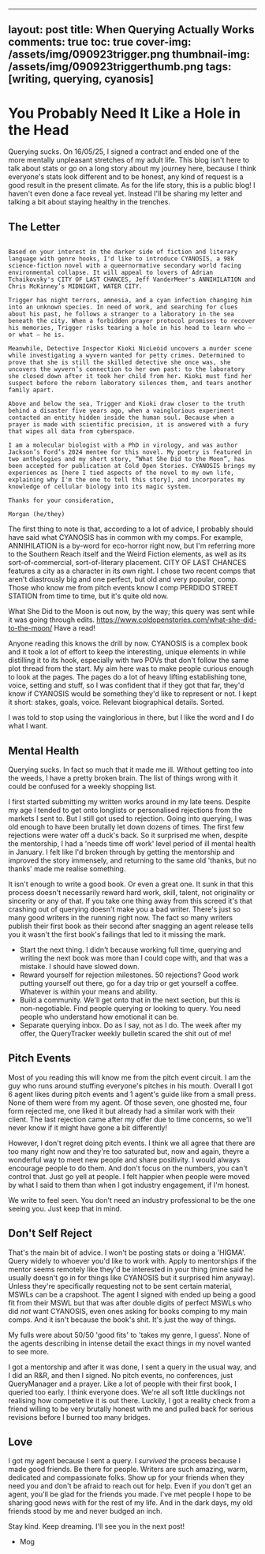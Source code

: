 
---
layout: post
title: When Querying Actually Works
comments: true
toc: true
cover-img: /assets/img/090923trigger.png
thumbnail-img: /assets/img/090923triggerthumb.png
tags: [writing, querying, cyanosis]
---

# You Probably Need It Like a Hole in the Head

Querying sucks. On 16/05/25, I signed a contract and ended one of the more mentally unpleasant stretches of my adult life. This blog isn't here to talk about stats or go on a long story about my journey here, because I think everyone's stats look different and to be honest, any kind of request is a good result in the present climate. As for the life story, this is a public blog! I haven't even done a face reveal yet. Instead I'll be sharing my letter and talking a bit about staying healthy in the trenches.

## The Letter

```

Based on your interest in the darker side of fiction and literary language with genre hooks, I'd like to introduce CYANOSIS, a 98k science-fiction novel with a queernormative secondary world facing environmental collapse. It will appeal to lovers of Adrian Tchaikovsky's CITY OF LAST CHANCES, Jeff VanderMeer's ANNIHILATION and Chris McKinney’s MIDNIGHT, WATER CITY.

Trigger has night terrors, amnesia, and a cyan infection changing him into an unknown species. In need of work, and searching for clues about his past, he follows a stranger to a laboratory in the sea beneath the city. When a forbidden prayer protocol promises to recover his memories, Trigger risks tearing a hole in his head to learn who – or what – he is.

Meanwhile, Detective Inspector Kioki NicLeòid uncovers a murder scene while investigating a wyvern wanted for petty crimes. Determined to prove that she is still the skilled detective she once was, she uncovers the wyvern’s connection to her own past: to the laboratory she closed down after it took her child from her. Kioki must find her suspect before the reborn laboratory silences them, and tears another family apart.

Above and below the sea, Trigger and Kioki draw closer to the truth behind a disaster five years ago, when a vainglorious experiment contacted an entity hidden inside the human soul. Because when a prayer is made with scientific precision, it is answered with a fury that wipes all data from cyberspace.

I am a molecular biologist with a PhD in virology, and was author Jackson’s Ford’s 2024 mentee for this novel. My poetry is featured in two anthologies and my short story, “What She Did to the Moon”, has been accepted for publication at Cold Open Stories. CYANOSIS brings my experiences as [here I tied aspects of the novel to my own life, explaining why I'm the one to tell this story], and incorporates my knowledge of cellular biology into its magic system.

Thanks for your consideration,

Morgan (he/they)

```

The first thing to note is that, according to a lot of advice, I probably should have said what CYANOSIS has in common with my comps. For example, ANNIHILATION is a by-word for eco-horror right now, but I'm referring more to the Southern Reach itself and the Weird Fiction elements, as well as its sort-of-commercial, sort-of-literary placement. CITY OF LAST CHANCES features a city as a character in its own right. I chose two recent comps that aren't diastrously big and one perfect, but old and very popular, comp. Those who know me from pitch events know I comp PERDIDO STREET STATION from time to time, but it's quite old now.

What She Did to the Moon is out now, by the way; this query was sent while it was going through edits. https://www.coldopenstories.com/what-she-did-to-the-moon/ Have a read!  

Anyone reading this knows the drill by now. CYANOSIS is a complex book and it took a lot of effort to keep the interesting, unique elements in while distilling it to its hook, especially with two POVs that don't follow the same plot thread from the start. My aim here was to make people curious enough to look at the pages. The pages do a lot of heavy lifting establishing tone, voice, setting and stuff, so I was confident that if they got that far, they'd know if CYANOSIS would be something they'd like to represent or not. I kept it short: stakes, goals, voice. Relevant biographical details. Sorted.

I was told to stop using the vainglorious in there, but I like the word and I do what I want.

## Mental Health

Querying sucks. In fact so much that it made me ill. Without getting too into the weeds, I have a pretty broken brain. The list of things wrong with it could be confused for a weekly shopping list. 

I first started submitting my written works around in my late teens. Despite my age I tended to get onto longlists or personalised rejections from the markets I sent to. But I still got used to rejection. Going into querying, I was old enough to have been brutally let down dozens of times. The first few rejections were water off a duck's back. So it surprised me when, despite the mentorship, I had a 'needs time off work' level period of ill mental health in January. I felt like I'd broken through by getting the mentorship and improved the story immensely, and returning to the same old 'thanks, but no thanks' made me realise something.

It isn't enough to write a good book. Or even a great one. It sunk in that this process doesn't necessarily reward hard work, skill, talent, not originality or sincerity or any of that. If you take one thing away from this screed it's that crashing out of querying doesn't make you a bad writer. There's just so many good writers in the running right now. The fact so many writers publish their first book as their second after snagging an agent release tells you it wasn't the first book's failings that led to it missing the mark. 

- Start the next thing. I didn't because working full time, querying and writing the next book was more than I could cope with, and that was a mistake. I should have slowed down. 
- Reward yourself for rejection milestones. 50 rejections? Good work putting yourself out there, go for a day trip or get yourself a coffee. Whatever is within your means and ability.
- Build a community. We'll get onto that in the next section, but this is non-negotiable. Find people querying or looking to query. You need people who understand how emotional it can be. 
- Separate querying inbox. Do as I say, not as I do. The week after my offer, the QueryTracker weekly bulletin scared the shit out of me!

## Pitch Events

Most of you reading this will know me from the pitch event circuit. I am the guy who runs around stuffing everyone's pitches in his mouth. Overall I got 6 agent likes during pitch events and 1 agent's guide like from a small press. None of them were from my agent. Of those seven, one ghosted me, four form rejected me, one liked it but already had a similar work with their client. The last rejection came after my offer due to time concerns, so we'll never know if it might have gone a bit differently! 

However, I don't regret doing pitch events. I think we all agree that there are too many right now and they're too saturated but, now and again, theyre a wonderful way to meet new people and share positivity. I would always encourage people to do them. And don't focus on the numbers, you can't control that. Just go yell at people. I felt happier when people were moved by what I said to them than when I got industry engagement, if I'm honest.

We write to feel seen. You don't need an industry professional to be the one seeing you. Just keep that in mind.

## Don't Self Reject

That's the main bit of advice. I won't be posting stats or doing a 'HIGMA'. Query widely to whoever you'd like to work with. Apply to mentorships if the mentor seems remotely like they'd be interested in your thing (mine said he usually doesn't go in for things like CYANOSIS but it surprised him anyway). Unless they're specifically requesting not to be sent certain material, MSWLs can be a crapshoot. The agent I signed with ended up being a good fit from their MSWL but that was after double digits of perfect MSWLs who did *not* want CYANOSIS, even ones asking for books comping to my main comps. And it isn't because the book's shit. It's just the way of things. 

My fulls were about 50/50 'good fits' to 'takes my genre, I guess'. None of the agents describing in intense detail the exact things in my novel wanted to see more. 


I got a mentorship and after it was done, I sent a query in the usual way, and I did an R&R, and then I signed. No pitch events, no conferences, just QueryManager and a prayer. Like a lot of people with their first book, I queried too early. I think everyone does. We're all soft little ducklings not realising how competetive it is out there. Luckily, I got a reality check from a friend willing to be very brutally honest with me and pulled back for serious revisions before I burned too many bridges.

## Love

I got my agent because I sent a query. I *survived* the process because I made good friends. Be there for people. Writers are such amazing, warm, dedicated and compassionate folks. Show up for your friends when they need you and don't be afraid to reach out for help. Even if you don't get an agent, you'll be glad for the friends you made. I've met people I hope to be sharing good news with for the rest of my life. And in the dark days, my old friends stood by me and never budged an inch.

Stay kind. Keep dreaming. I'll see you in the next post!

- Mog
